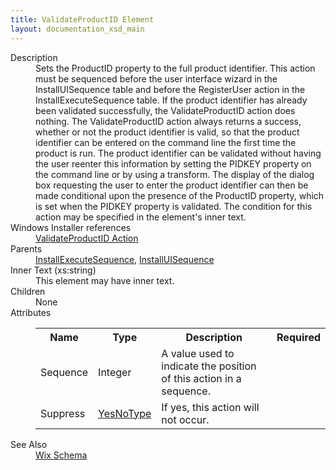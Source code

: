 ```yaml
---
title: ValidateProductID Element
layout: documentation_xsd_main
---
```

<dl>
  <dt>Description</dt>
  <dd>Sets the ProductID property to the full product identifier.  This action must be sequenced before the user interface wizard in the InstallUISequence table and before the RegisterUser action in the InstallExecuteSequence table.  If the product identifier has already been validated successfully, the ValidateProductID action does nothing.  The ValidateProductID action always returns a success, whether or not the product identifier is valid, so that the product identifier can be entered on the command line the first time the product is run.  The product identifier can be validated without having the user reenter this information by setting the PIDKEY property on the command line or by using a transform.  The display of the dialog box requesting the user to enter the product identifier can then be made conditional upon the presence of the ProductID property, which is set when the PIDKEY property is validated.  The condition for this action may be specified in the element's inner text.</dd>
  <dt>Windows Installer references</dt>
  <dd>
    <a href="http://msdn.microsoft.com/library/aa372475.aspx" target="_blank">ValidateProductID Action</a>
  </dd>
  <dt>Parents</dt>
  <dd>
    <a href="../installexecutesequence/">InstallExecuteSequence</a>, <a href="../installuisequence/">InstallUISequence</a></dd>
  <dt>Inner Text (xs:string)</dt>
  <dd>This element may have inner text.</dd>
  <dt>Children</dt>
  <dd>None</dd>
  <dt>Attributes</dt>
  <dd>
    <table cellspacing="0" cellpadding="0" class="schema">
      <tr>
        <th width="15%">Name</th>
        <th width="15%">Type</th>
        <th width="65%">Description</th>
        <th width="15%">Required</th>
      </tr>
      <tr>
        <td>Sequence</td>
        <td>Integer</td>
        <td>A value used to indicate the position of this action in a sequence.</td>
        <td>&nbsp;</td>
      </tr>
      <tr>
        <td>Suppress</td>
        <td><a href="../simple_type_yesnotype/">YesNoType</a></td>
        <td>If yes, this action will not occur.</td>
        <td>&nbsp;</td>
      </tr>
    </table>
  </dd>
  <dt>See Also</dt>
  <dd>
    <a href="../">Wix Schema</a>
  </dd>
</dl>
